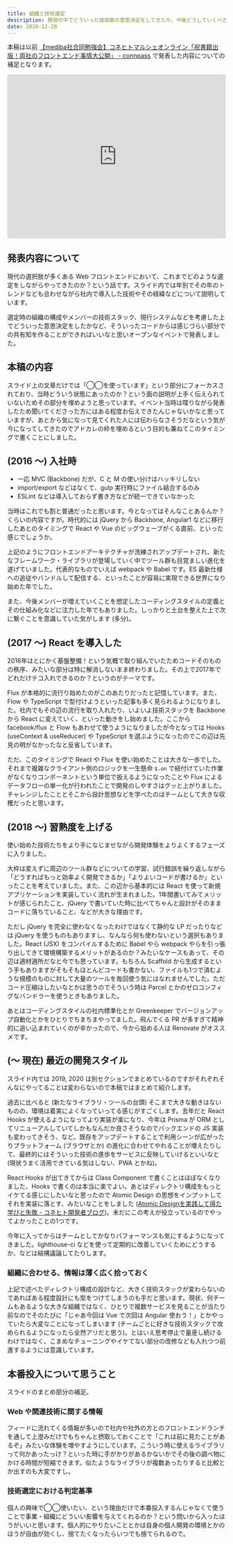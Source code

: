 ```yaml
---
title: 組織と技術選定
description: 開発の中でどういった技術面の意思決定をしてきたか、今後どうしていくべきか
date: 2020-12-20
---
```


本稿は以前 [【mediba社合同勉強会】コネヒトマルシェオンライン「祝書籍出版！両社のフロントエンド事情大公開」 \- connpass](https://connehito.connpass.com/event/193896/) で発表した内容についての補足となります。

<div style="left: 0; width: 100%; height: 0; position: relative; padding-bottom: 74.9296%; margin-top: 0.9em;"><iframe src="https://speakerdeck.com/player/adb5b23b8e1d4569af1de60a98874477" style="border: 0; top: 0; left: 0; width: 100%; height: 100%; position: absolute;" allowfullscreen scrolling="no" allow="encrypted-media"></iframe></div>

## 発表内容について
現代の選択肢が多くある Web フロントエンドにおいて、これまでどのような選定をしながらやってきたのか？という話です。スライド内では年別でその年のトレンドなども合わせながら社内で導入した技術やその経緯などについて説明しています。

選定時の組織の構成やメンバーの技術スタック、現行システムなどを考慮した上でどういった意思決定をしたかなど、そういったコードからは感じづらい部分での共有知を作ることができればいいなと思いオープンなイベントで発表しました。

## 本稿の内容
スライド上の文章だけでは「◯◯を使っています」という部分にフォーカスされており、当時どういう状態にあったのか？という面の説明が上手く伝えられていないためその部分を埋めようと思っています。イベント当時は喋りながら発表したため聞いてくださった方にはある程度お伝えできたんじゃないかなと思っていますが、あとから気になって見てくれた人には伝わらなさそうだなという気が今になってしてきたのでアドカレの枠を埋めるという目的も兼ねてこのタイミングで書くことにしました。

## (2016 〜) 入社時
* 一応 MVC (Backbone) だが、C と M の使い分けはハッキリしない
* import/export などはなくて、gulp 実行時にファイル結合するのみ
* ESLint などは導入しておらず書き方などが統一できていなかった

当時はこれでも割と普通だったと思います。今となってはそんなことあるんか？くらいの内容ですが。時代的には jQuery から Backbone, Angular1 などに移行したあとのタイミングで React や Vue のビッグウェーブがくる直前、といった感じでしょうか。

上記のようにフロントエンドアーキテクチャが洗練されアップデートされ、新たなフレームワーク・ライブラリが登場していく中でツール群も目覚ましい進化を遂げていました。代表的なものでいえば webpack や Babel です。ES 最新仕様への追従やバンドルして配信する、といったことが容易に実現できる世界になり始めた年でした。

また、今後メンバーが増えていくことを想定したコーディングスタイルの定義とその仕組み化などに注力した年でもありました。しっかりと土台を整えた上で次に繋ぐことを意識していた気がします (多分)。

## (2017 〜) React を導入した
2016年はとにかく基盤整備！という気概で取り組んでいたためコードそのものの秩序、みたいな部分は特に解消しないまま終わりました。その上で2017年でどれだけテコ入れできるのか？というのがテーマです。

Flux が本格的に流行り始めたのがこのあたりだったと記憶しています。また、Flow や TypeScript で型付けようといった記事も多く見られるようになりました。社内でもその辺の流行を取り入れたり、いよいよ技術スタックを Backbone から React に変えていく、といった動きをし始めました。ここから facebook/flux と Flow もあわせて使うようになりましたが今となっては Hooks (useContext & useReducer) や TypeScript を選ぶようになったのでこの辺は先見の明がなかったなと反省しています。

ただ、このタイミングで React や Flux を使い始めたことは大きな一歩でした。それまで複雑なクライアント側のロジックを一生懸命 `$.on` で紐付けていた作業がなくなりコンポーネントという単位で扱えるようになったことや Flux によるデータフローの単一化が行われたことで開発のしやすさはグッと上がりました。チャレンジしたこととそこから設計思想などを学べたのはチームとして大きな収穫だったと思います。

## (2018 〜) 習熟度を上げる
使い始めた技術たちをより手になじませながら開発体験をよりよくするフェーズに入りました。

大枠は変えずに周辺のツール群などについての学習、試行錯誤を繰り返しながら「どうすればもっと効率よく開発できるか」「よりよいコードが書けるか」といったことを考えていました。また、この辺から基本的には React を使って新規アプリケーションを実装していく流れが生まれました。1年間書いてみてメリットが感じられたこと、jQuery で書いていた時に比べてちゃんと設計がそのままコードに落ちていること、などが大きな理由です。

ただし jQuery を完全に使わなくなったわけではなくて静的な LP だったりなどは jQuery を使うものもありますし、なんなら何も使わないという選択もありました。React (JSX) をコンパイルするために Babel やら webpack やらを引っ張り出してきて環境構築するメリットがあるのか？みたいなケースもあって、その辺は適材適所だなと今でも思っています。もちろん Scaffold から生成するという手もありますがそもそもほとんどコードも書かない、ファイルも1つで済むような規模のものに対して大量のツールを毎回使う気にはなれませんでした。ただコード圧縮はしたいなとかは思うのでそういう時は Parcel とかのゼロコンフィグなバンドラーを使うときもありました。

あとはコーディングスタイルの社内標準化とか Greenkeeper でバージョンアップ自動化とかをひとりでちまちまやってました。飛んでくる PR が多すぎて精神的に追い込まれていくのが辛かったので、今から始める人は Renovate がオススメです。

## (〜 現在) 最近の開発スタイル
スライド内では 2019, 2020 は別セクションでまとめているのですがそれぞれそんなにやってることは変わらないので本稿ではまとめて紹介します。

過去に比べると (新たなライブラリ・ツールの台頭) そこまで大きな動きはないものの、環境は着実によくなっていってる感じがすごくします。去年だと React Hooks が使えるようになってより実装が楽になり、今年は Prisma が ORM としてリニューアルしていてしかもなんだか良さそうなのでバックエンドの JS 実装も変わってきそう、など。既存をアップデートすることで利用シーンが広がったりプラットフォーム (ブラウザとか) の進化に合わせてやれることが増えたりして、最終的にはそういった技術の進歩をサービスに反映していけるといいなと (現状うまく活用できている気はしない、PWA とかね)。

React Hooks が出てきてからは Class Component で書くことはほぼなくなりました、Hooks で書くのは本当に楽でよい。あとはディレクトリ構成をもっとイケてる感じにしたいなと思ったので Atomic Design の思想をインプットしてそれを実装に落とす、みたいなことをしました ([Atomic Designを実践して得た学びと失敗 \- コネヒト開発者ブログ](https://tech.connehito.com/entry/learn-and-failure-atomic-design))。未だにこの考えが役立っているのでやってよかったことの1つです。

今年に入ってからはチームとしてかなりパフォーマンスも気にするようになってきました。lighthouse-ci などを使って定期的に改善していくためにどうするか、などは結構議論してたりします。

### 組織に合わせる、情報は薄く広く拾っておく
上記で述べたディレクトリ構成の設計など、大きく技術スタックが変わらないのであればある程度設計にも型をつけてしまうのも手だと思います。現状、何チームもあるような大きな組織ではなく、ひとりで複数サービスを見ることが当たり前なのでそのたびに「じゃあ今回は Vue で次回は Angular 使おう！」とかやっていたら大変なことになってしまいます (チームごとに好きな技術スタックで攻められるようになったら全然アリだと思う)。とはいえ思考停止で量産し続けるわけではなく、こまめなチューニングやイケてない部分の改修なども入れつつ前進するようには意識しています。


## 本番投入について思うこと
スライドのまとめ部分の補足。

### Web や関連技術に関する情報
フィードに流れてくる情報が多いので社内や社外の方とのフロントエンドランチを通して上澄みだけでもちゃんと摂取しておくことで「これは前に見たことがあるぞ」みたいな体験を増やすようにしています。こういう時に使えるライブラリって何かあったっけ？といった時に手がかりがあるかないかでその後の調べ物にかける時間が短縮できます。似たようなライブラリが複数あったりすると比較とか出すのも大変ですし。

### 技術選定における判定基準
個人の興味で◯◯使いたい、という理由だけで本番投入するんじゃなくて使うことで事業・組織にどういい影響を与えてくれるのか？という問いから入ったほうがいいと思います。個人的にやりたいこととかは自身の個人開発の環境とかのほうが自由が効くし、捨てたくなったらいつでも捨てられるので。
